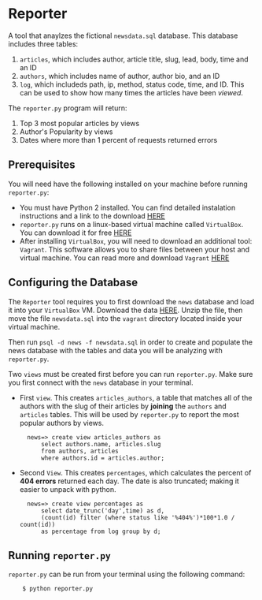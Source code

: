# Reporter 

A tool that anaylzes the fictional ```newsdata.sql``` database.  This database includes three tables: 

1. ```articles```, which includes author, article title, slug, lead, body, time and an ID
2. ```authors```, which includes name of author, author bio, and an ID
3. ```log```, which includeds path, ip, method, status code, time, and ID.  This can be used to show how many times the articles have been _viewed_.

The ```reporter.py``` program will return:

1. Top 3 most popular articles by views
2. Author's Popularity by views
3. Dates where more than 1 percent of requests returned errors

## Prerequisites

You will need have the following installed on your machine before running ```reporter.py```: 

- You must have Python 2 installed.  You can find detailed instalation instructions and a link to the download [HERE](https://www.python.org/downloads/)
- ```reporter.py``` runs on a linux-based virtual machine called ```VirtualBox```.  You can download it for free [HERE](https://www.virtualbox.org/wiki/Download_Old_Builds_5_1)
- After installing ```VirtualBox```, you will need to download an additional tool: ```Vagrant```.  This software allows you to share files between your host and virtual machine.  You can read more and download ```Vagrant``` [HERE](https://www.vagrantup.com/downloads.html)

## Configuring the Database

The ```Reporter``` tool requires you to first download the ```news``` database and load it into your ```VirtualBox``` VM.  Download the data [HERE](https://d17h27t6h515a5.cloudfront.net/topher/2016/August/57b5f748_newsdata/newsdata.zip).  Unzip the file, then move the file ```newsdata.sql``` into the ```vagrant``` directory located inside your virtual machine.

Then run ```psql -d news -f newsdata.sql``` in order to create and populate the news database with the tables and data you will be analyzing with ```reporter.py```.

Two ```views``` must be created first before you can run ```reporter.py```.  Make sure you first connect with the ```news``` database in your terminal.

- First ```view```.  This creates ```articles_authors```, a table that matches all of the authors with the slug of their articles by **joining** the ```authors``` and ```articles``` tables.  This will be used by ```reporter.py``` to report the most popular authors by views.

        news=> create view articles_authors as
            select authors.name, articles.slug
            from authors, articles
            where authors.id = articles.author;

- Second ```View```.  This creates ```percentages```, which calculates the percent of **404 errors** returned each day.  The date is also truncated; making it easier to unpack with python.
    
        news=> create view percentages as 
            select date_trunc('day',time) as d,
            (count(id) filter (where status like '%404%')*100*1.0 / count(id)) 
            as percentage from log group by d;

## Running ```reporter.py```

```reporter.py``` can be run from your terminal using the following command:

        $ python reporter.py

